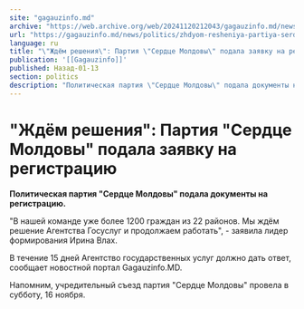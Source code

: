 ```yaml
---
site: "gagauzinfo.md"
archive: "https://web.archive.org/web/20241120212043/gagauzinfo.md/news/politics/zhdyom-resheniya-partiya-serdtse-moldovi-podala-zayavku-na-registratsiyu"
url: "https://gagauzinfo.md/news/politics/zhdyom-resheniya-partiya-serdtse-moldovi-podala-zayavku-na-registratsiyu"
language: ru
title: "\"Ждём решения\": Партия \"Сердце Молдовы\" подала заявку на регистрацию"
publication: '[[Gagauzinfo]]'
published: Назад-01-13
section: politics
description: "Политическая партия \"Сердце Молдовы\" подала документы на регистрацию."
---
```


# "Ждём решения": Партия "Сердце Молдовы" подала заявку на регистрацию

**Политическая партия "Сердце Молдовы" подала документы на регистрацию.**

"В нашей команде уже более 1200 граждан из 22 районов. Мы ждём решение Агентства Госуслуг и продолжаем работать", - заявила лидер формирования Ирина Влах.

В течение 15 дней Агентство государственных услуг должно дать ответ, сообщает новостной портал Gagauzinfo.MD.

Напомним, учредительный съезд партия "Сердце Молдовы" провела в субботу, 16 ноября.
